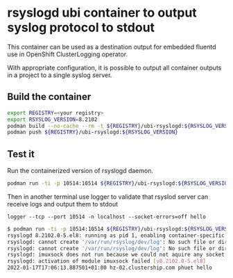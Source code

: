 # rsyslogd ubi container to output syslog protocol to stdout

This container can be used as a destination output for embedded fluentd use in OpenShift ClusterLogging operator.

With appropriate configuration, it is possible to output all container outputs in a project to a single syslog server.

## Build the container

```bash
export REGISTRY=<your registry>
export RSYSLOG_VERSION=8.2102
podman build --no-cache --rm -t ${REGISTRY}/ubi-rsyslogd:${RSYSLOG_VERSION} -f Containerfile .
podman push ${REGISTRY}/ubi-rsyslogd:${RSYSLOG_VERSION}
```


## Test it

Run the containerized version of rsyslogd daemon.

```bash
podman run -ti -p 10514:10514 ${REGISTRY}/ubi-rsyslogd:${RSYSLOG_VERSION}
```

Then in another terminal use logger to validate that rsyslod server can receive logs and output them to stdout

```
logger --tcp --port 10514 -n localhost --socket-errors=off hello
```

```bash
$ podman run -ti -p 10514:10514 ${REGISTRY}/ubi-rsyslogd:${RSYSLOG_VERSION}
rsyslogd 8.2102.0-5.el8: running as pid 1, enabling container-specific defaults, press ctl-c to terminate rsyslog
rsyslogd: cannot create '/var/run/rsyslog/dev/log': No such file or directory [v8.2102.0-5.el8 try https://www.rsyslog.com/e/2176 ]
rsyslogd: cannot create '/var/run/rsyslog/dev/log': No such file or directory [v8.2102.0-5.el8 try https://www.rsyslog.com/e/2176 ]
rsyslogd: imuxsock does not run because we could not aquire any socket  [v8.2102.0-5.el8]
rsyslogd: activation of module imuxsock failed [v8.2102.0-5.el8]
2022-01-17T17:06:13.887501+01:00 hz-02.clustership.com phuet hello
```
